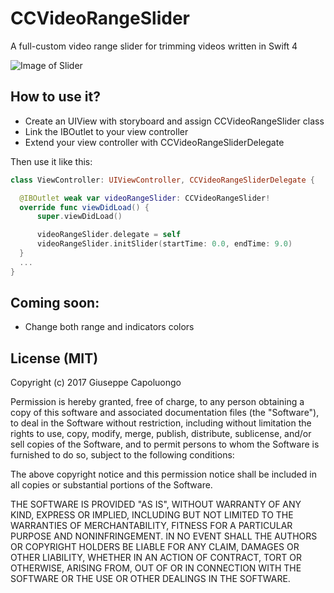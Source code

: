 # CCVideoRangeSlider
A full-custom video range slider for trimming videos written in Swift 4

![Image of Slider](https://cdn.pbrd.co/images/GBMtz0W.png)

## How to use it?

- Create an UIView with storyboard and assign CCVideoRangeSlider class
- Link the IBOutlet to your view controller
- Extend your view controller with CCVideoRangeSliderDelegate

Then use it like this:

```swift
class ViewController: UIViewController, CCVideoRangeSliderDelegate {

  @IBOutlet weak var videoRangeSlider: CCVideoRangeSlider!
  override func viewDidLoad() {
      super.viewDidLoad()

      videoRangeSlider.delegate = self
      videoRangeSlider.initSlider(startTime: 0.0, endTime: 9.0)
  }
  ...
}
```

## Coming soon:

- Change both range and indicators colors

## License (MIT)
Copyright (c) 2017 Giuseppe Capoluongo

Permission is hereby granted, free of charge, to any person obtaining
a copy of this software and associated documentation files (the
"Software"), to deal in the Software without restriction, including
without limitation the rights to use, copy, modify, merge, publish,
distribute, sublicense, and/or sell copies of the Software, and to
permit persons to whom the Software is furnished to do so, subject to
the following conditions:

The above copyright notice and this permission notice shall be
included in all copies or substantial portions of the Software.

THE SOFTWARE IS PROVIDED "AS IS", WITHOUT WARRANTY OF ANY KIND,
EXPRESS OR IMPLIED, INCLUDING BUT NOT LIMITED TO THE WARRANTIES OF
MERCHANTABILITY, FITNESS FOR A PARTICULAR PURPOSE AND
NONINFRINGEMENT. IN NO EVENT SHALL THE AUTHORS OR COPYRIGHT HOLDERS BE
LIABLE FOR ANY CLAIM, DAMAGES OR OTHER LIABILITY, WHETHER IN AN ACTION
OF CONTRACT, TORT OR OTHERWISE, ARISING FROM, OUT OF OR IN CONNECTION
WITH THE SOFTWARE OR THE USE OR OTHER DEALINGS IN THE SOFTWARE.
